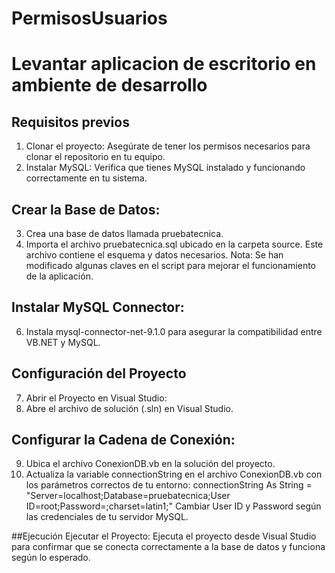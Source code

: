# PermisosUsuarios

# Levantar aplicacion de escritorio en ambiente de desarrollo

## Requisitos previos
1. Clonar el proyecto: Asegúrate de tener los permisos necesarios para clonar el repositorio en tu equipo.
2. Instalar MySQL: Verifica que tienes MySQL instalado y funcionando correctamente en tu sistema.

## Crear la Base de Datos:
3. Crea una base de datos llamada pruebatecnica.
4. Importa el archivo pruebatecnica.sql ubicado en la carpeta source. Este archivo contiene el esquema y datos necesarios.
    Nota: Se han modificado algunas claves en el script para mejorar el funcionamiento de la aplicación.

## Instalar MySQL Connector:
6. Instala mysql-connector-net-9.1.0 para asegurar la compatibilidad entre VB.NET y MySQL.

## Configuración del Proyecto
7. Abrir el Proyecto en Visual Studio:
8. Abre el archivo de solución (.sln) en Visual Studio.

## Configurar la Cadena de Conexión:
9. Ubica el archivo ConexionDB.vb en la solución del proyecto.
10. Actualiza la variable connectionString en el archivo ConexionDB.vb con los parámetros correctos de tu entorno:
    connectionString As String = "Server=localhost;Database=pruebatecnica;User ID=root;Password=;charset=latin1;"
    Cambiar User ID y Password según las credenciales de tu servidor MySQL.

##Ejecución
Ejecutar el Proyecto:
Ejecuta el proyecto desde Visual Studio para confirmar que se conecta correctamente a la base de datos y funciona según lo esperado.




